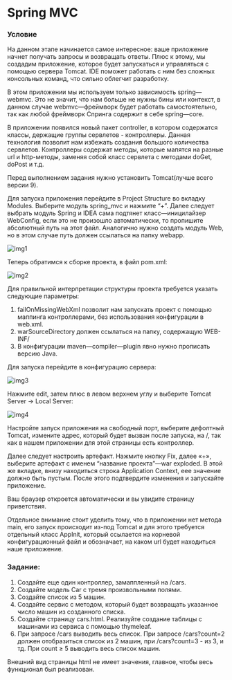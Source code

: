 # Spring MVC

### Условие

На данном этапе начинается самое интересное: ваше приложение начнет получать запросы и возвращать ответы. Плюс к этому,
мы создадим приложение, которое будет запускаться и управляться с помощью сервера Tomcat. IDE поможет работать с ним без
сложных консольных команд, что сильно облегчит разработку.

В этом приложении мы используем только зависимость spring—webmvc. Это не значит, что нам больше не нужны бины или
контекст, в данном случае webmvc—фреймворк будет работать самостоятельно, так как любой фреймворк Спринга содержит в
себе spring—core.

В приложении появился новый пакет controller, в котором содержатся классы, держащие группы сервлетов - контроллеры.
Данная технология позволит нам избежать создания большого количества сервлетов. Контроллеры содержат методы, которые
мапятся на разные url и http-методы, заменяя собой класс сервлета с методами doGet, doPost и т.д.

Перед выполнением задания нужно установить Tomcat(лучше всего версии 9).

Для запуска приложения перейдите в Project Structure во вкладку Modules.
Выберите модуль spring_mvc и нажмите “+”. Далее следует выбрать модуль Spring и IDEA сама подтянет класс—иницилайзер
WebConfig, если это не произошло автоматически, то пропишите абсолютный путь на этот файл.
Аналогично нужно создать модуль Web, но в этом случае путь должен ссылаться на папку webapp.

![img1](/images/im1.png)

Теперь обратимся к сборке проекта, в файл pom.xml:

![img2](/images/img2.jpg)

Для правильной интерпретации структуры проекта требуется указать следующие параметры:

1) failOnMissingWebXml позволит нам запускать проект с помощью маппинга контроллерами, без использования конфигурации в
   web.xml.
2) warSourceDirectory должен ссылаться на папку, содержащую WEB-INF/
3) В конфигурации maven—compiler—plugin явно нужно прописать версию Java.

Для запуска перейдите в конфигурацию сервера:

![img3](/images/img3.png)

Нажмите edit, затем плюс в левом верхнем углу и выберите Tomcat Server -> Local Server:

![img4](/images/img4.png)

Настройте запуск приложения на свободный порт, выберите дефолтный Tomcat, измените адрес, который будет вызван после
запуска, на /, так как в нашем приложении для этой страницы есть контроллер.

Далее следует настроить артефакт. Нажмите кнопку Fix, далее «+», выберите артефакт с именем “название проекта”—war
exploded. В этой же вкладке, внизу находиться строка Application Context, еее значение должно быть пустым.
После этого подтвердите изменения и запускайте приложение.

Ваш браузер откроется автоматически и вы увидите страницу приветствия.

Отдельное внимание стоит уделить тому, что в приложении нет метода main, его запуск происходит из-под Tomcat и для этого
требуется отдельный класс AppInit, который ссылается на корневой конфигурационный файл и обозначает, на каком url будет
находиться наше приложение.

### Задание:

1. Создайте еще один контроллер, замаппленный на /cars.
2. Создайте модель Car с тремя произвольными полями.
3. Создайте список из 5 машин.
4. Создайте сервис с методом, который будет возвращать указанное число машин из созданного списка.
5. Создайте страницу cars.html. Реализуйте создание таблицы с машинами из сервиса с помощью thymeleaf.
6. При запросе /cars выводить весь список. При запросе /cars?count=2 должен отобразиться список из 2 машин,
   при /cars?count=3 - из 3, и тд. При count ≥ 5 выводить весь список машин.

Внешний вид страницы html не имеет значения, главное, чтобы весь функционал был реализован.